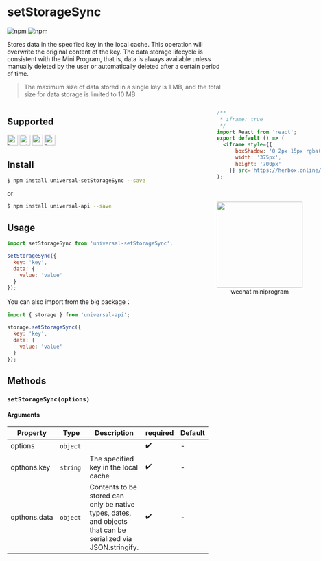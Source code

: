# setStorageSync 

[![npm](https://img.shields.io/npm/v/evapi.svg)](https://www.npmjs.com/package/evapi)
[![npm](https://img.shields.io/npm/v/evapi-setStorageSync.svg)](https://www.npmjs.com/package/evapi-setStorageSync)

Stores data in the specified key in the local cache. This operation will overwrite the original content of the key. The data storage lifecycle is consistent with the Mini Program, that is, data is always available unless manually deleted by the user or automatically deleted after a certain period of time.

> The maximum size of data stored in a single key is 1 MB, and the total size for data storage is limited to 10 MB.

<div style="display: flex;flex-direction: row;justify-content: space-between;">
<div style="margin-right: 20px;">

## Supported

<img alt="browser" src="https://gw.alicdn.com/tfs/TB1uYFobGSs3KVjSZPiXXcsiVXa-200-200.svg" width="25px" height="25px" /> <img alt="miniApp" src="https://gw.alicdn.com/tfs/TB1bBpmbRCw3KVjSZFuXXcAOpXa-200-200.svg" width="25px" height="25px" /> <img alt="wechatMiniprogram" src="https://img.alicdn.com/tfs/TB1slcYdxv1gK0jSZFFXXb0sXXa-200-200.svg" width="25px" height="25px"> <img alt="bytedanceMicroApp" src="https://gw.alicdn.com/tfs/TB1jFtVzO_1gK0jSZFqXXcpaXXa-200-200.svg" width="25px" height="25px">

## Install

```bash
$ npm install universal-setStorageSync --save
```
or
```bash
$ npm install universal-api --save
```
## Usage

```javascript
import setStorageSync from 'universal-setStorageSync';

setStorageSync({
  key: 'key',
  data: {
    value: 'value'
  }
});

```

You can also import from the big package：
```js
import { storage } from 'universal-api';

storage.setStorageSync({
  key: 'key',
  data: {
    value: 'value'
  }
});

```

## Methods

### `setStorageSync(options)`

#### Arguments

| Property | Type | Description | required | Default |
| --- | --- | --- | --- | --- |
| options | `object`  |  | ✔️ | - |
| opthons.key | `string`  | The specified key in the local cache | ✔️ |  - |
| opthons.data | `object`  | Contents to be stored can only be native types, dates, and objects that can be serialized via JSON.stringify. | ✔️ | - |

</div>
<div>

```jsx | inline
/**
 * iframe: true
 */
import React from 'react';
export default () => (
  <iframe style={{
      boxShadow: '0 2px 15px rgba(0,0,0,0.1)',
      width: '375px',
      height: '700px'
    }} src='https://herbox.online/p/109000004/app_ZalJy1DSm?previewZoom=100&view=preview&defaultPage=pages/universal-storage/index&topSlider=false'></iframe>
);
```

<div style="display: flex;margin-top: 50px;">
  <div>
    <img src="https://img.alicdn.com/imgextra/i2/O1CN01uDGumH1UwbI5mxYOZ_!!6000000002582-0-tps-646-638.jpg" width="200" height="200" />
    <div style="text-align: center;">wechat miniprogram</div>
  </div>
</div>

</div>
</div>
